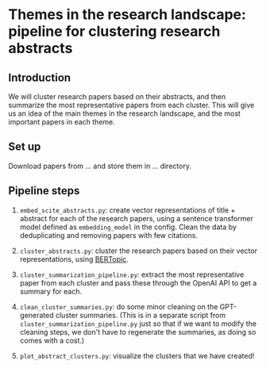 # Themes in the research landscape: pipeline for clustering research abstracts

## Introduction

We will cluster research papers based on their abstracts, and then summarize the most representative papers from each cluster. This will give us an idea of the main themes in the research landscape, and the most important papers in each theme.

## Set up

Download papers from ... and store them in ... directory.

## Pipeline steps

1. `embed_scite_abstracts.py`: create vector representations of title + abstract for each of the research papers, using a sentence transformer model defined as `embedding_model` in the config. Clean the data by deduplicating and removing papers with few citations.

2. `cluster_abstracts.py`: cluster the research papers based on their vector representations, using [BERTopic](https://maartengr.github.io/BERTopic/getting_started/quickstart/quickstart.html).

3. `cluster_summarization_pipeline.py`: extract the most representative paper from each cluster and pass these through the OpenAI API to get a summary for each.

4. `clean_cluster_summaries.py`: do some minor cleaning on the GPT-generated cluster summaries. (This is in a separate script from `cluster_summarization_pipeline.py` just so that if we want to modify the cleaning steps, we don't have to regenerate the summaries, as doing so comes with a cost.)

5. `plot_abstract_clusters.py`: visualize the clusters that we have created!
